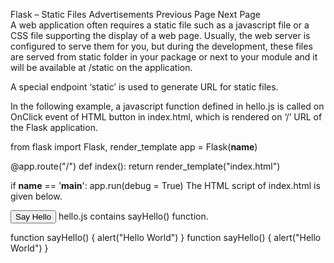 

Flask – Static Files
Advertisements
 Previous Page Next Page  
A web application often requires a static file such as a javascript file or a CSS file supporting the display of a web page. Usually, the web server is configured to serve them for you, but during the development, these files are served from static folder in your package or next to your module and it will be available at /static on the application.

A special endpoint ‘static’ is used to generate URL for static files.

In the following example, a javascript function defined in hello.js is called on OnClick event of HTML button in index.html, which is rendered on ‘/’ URL of the Flask application.

from flask import Flask, render_template
app = Flask(__name__)

@app.route("/")
def index():
   return render_template("index.html")

if __name__ == '__main__':
   app.run(debug = True)
The HTML script of index.html is given below.

<html>

   <head>
      <script type = "text/javascript" 
         src = "{{ url_for('static', filename = 'hello.js') }}" ></script>
   </head>
   
   <body>
      <input type = "button" onclick = "sayHello()" value = "Say Hello" />
   </body>
   
</html>
hello.js contains sayHello() function.

function sayHello() {
   alert("Hello World")
}
function sayHello() {
   alert("Hello World")
}